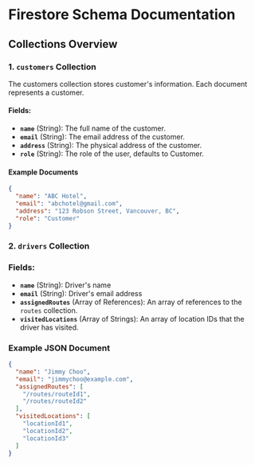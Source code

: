 # Firestore Schema Documentation

## Collections Overview

### 1. `customers` Collection

The customers collection stores customer's information. Each document represents a customer.

#### Fields:
- **`name`** (String): The full name of the customer. 
- **`email`** (String): The email address of the customer. 
- **`address`** (String): The physical address of the customer. 
- **`role`** (String): The role of the user, defaults to Customer.

#### Example Documents

```json
{
  "name": "ABC Hotel", 
  "email": "abchotel@gmail.com",
  "address": "123 Robson Street, Vancouver, BC",
  "role": "Customer"
}
```

### 2. `drivers` Collection

### Fields:
- **`name`** (String): Driver's name 
- **`email`** (String): Driver's email address
- **`assignedRoutes`** (Array of References): An array of references to the `routes` collection.
- **`visitedLocations`** (Array of Strings): An array of location IDs that the driver has visited.

### Example JSON Document
```json
{
  "name": "Jimmy Choo",
  "email": "jimmychoo@example.com",
  "assignedRoutes": [
    "/routes/routeId1",
    "/routes/routeId2"
  ],
  "visitedLocations": [
    "locationId1",
    "locationId2",
    "locationId3"
  ]
}

